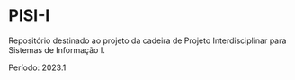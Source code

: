 # PISI-I
Repositório destinado ao projeto da cadeira de Projeto Interdisciplinar para Sistemas de Informação I.

Período: 2023.1
